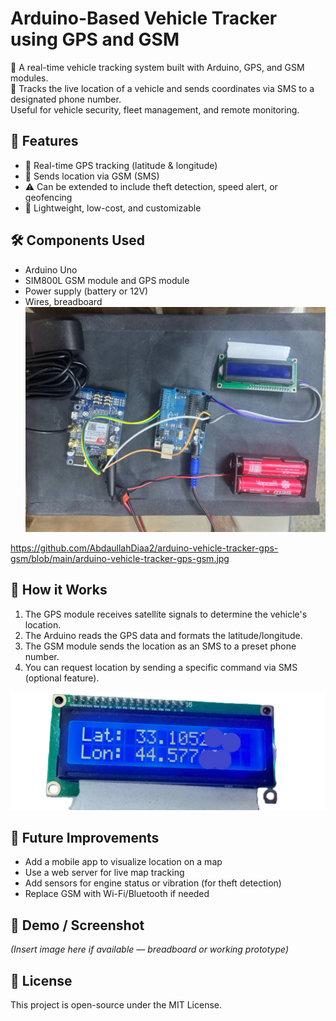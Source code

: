 # Arduino-Based Vehicle Tracker using GPS and GSM

🚗 A real-time vehicle tracking system built with Arduino, GPS, and GSM modules.  
📍 Tracks the live location of a vehicle and sends coordinates via SMS to a designated phone number.  
Useful for vehicle security, fleet management, and remote monitoring.

## 🔧 Features

- 📡 Real-time GPS tracking (latitude & longitude)
- 📲 Sends location via GSM (SMS)
- ⚠️ Can be extended to include theft detection, speed alert, or geofencing
- 💾 Lightweight, low-cost, and customizable

## 🛠️ Components Used

- Arduino Uno 
- SIM800L GSM module and GPS module
- Power supply (battery or 12V)
- Wires, breadboard 
![Vehicle Tracker Prototype](/arduino-vehicle-tracker-gps-gsm.jpg)

https://github.com/AbdaullahDiaa2/arduino-vehicle-tracker-gps-gsm/blob/main/arduino-vehicle-tracker-gps-gsm.jpg
## 📘 How it Works

1. The GPS module receives satellite signals to determine the vehicle's location.
2. The Arduino reads the GPS data and formats the latitude/longitude.
3. The GSM module sends the location as an SMS to a preset phone number.
4. You can request location by sending a specific command via SMS (optional feature).

![Vehicle Tracker Prototype](/LCD.jpg)

## 🧠 Future Improvements

- Add a mobile app to visualize location on a map
- Use a web server for live map tracking
- Add sensors for engine status or vibration (for theft detection)
- Replace GSM with Wi-Fi/Bluetooth if needed

## 📸 Demo / Screenshot

*(Insert image here if available — breadboard or working prototype)*

## 📄 License

This project is open-source under the MIT License.
